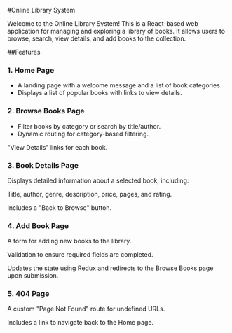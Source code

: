 #Online Library System

Welcome to the Online Library System! This is a React-based web application for managing and exploring a library of books. It allows users to browse, search, view details, and add books to the collection.

##Features
### 1. Home Page
- A landing page with a welcome message and a list of book categories.
- Displays a list of popular books with links to view details.

### 2. Browse Books Page
- Filter books by category or search by title/author.
- Dynamic routing for category-based filtering.

"View Details" links for each book.

### 3. Book Details Page

Displays detailed information about a selected book, including:

Title, author, genre, description, price, pages, and rating.

Includes a "Back to Browse" button.

### 4. Add Book Page

A form for adding new books to the library.

Validation to ensure required fields are completed.

Updates the state using Redux and redirects to the Browse Books page upon submission.

### 5. 404 Page

A custom "Page Not Found" route for undefined URLs.

Includes a link to navigate back to the Home page.


